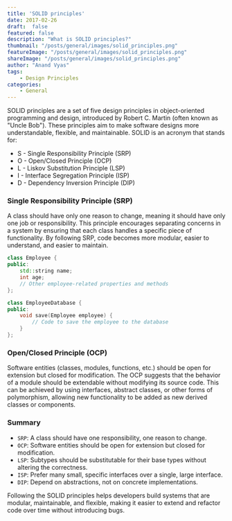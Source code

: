 ```yaml
---
title: 'SOLID principles'
date: 2017-02-26
draft:  false   
featured: false  
description: "What is SOLID principles?"
thumbnail: "/posts/general/images/solid_principles.png"
featureImage: "/posts/general/images/solid_principles.png" 
shareImage: "/posts/general/images/solid_principles.png"
author: "Anand Vyas"
tags:
    - Design Principles
categories:     
    - General
---
```

 
SOLID principles are a set of five design principles in object-oriented programming and design, introduced by Robert C. Martin (often known as "Uncle Bob"). These principles aim to make software designs more understandable, flexible, and maintainable. SOLID is an acronym that stands for:

- S - Single Responsibility Principle (SRP)
- O - Open/Closed Principle (OCP)
- L - Liskov Substitution Principle (LSP)
- I - Interface Segregation Principle (ISP)
- D - Dependency Inversion Principle (DIP)

### Single Responsibility Principle (SRP)
A class should have only one reason to change, meaning it should have only one job or responsibility. This principle encourages separating concerns in a system by ensuring that each class handles a specific piece of functionality. By following SRP, code becomes more modular, easier to understand, and easier to maintain.

```cpp
class Employee {
public:
    std::string name;
    int age;
    // Other employee-related properties and methods
};

class EmployeeDatabase {
public:
    void save(Employee employee) {
        // Code to save the employee to the database
    }
};

```

### Open/Closed Principle (OCP)
Software entities (classes, modules, functions, etc.) should be open for extension but closed for modification. The OCP suggests that the behavior of a module should be extendable without modifying its source code. This can be achieved by using interfaces, abstract classes, or other forms of polymorphism, allowing new functionality to be added as new derived classes or components.

### Summary
- `SRP`: A class should have one responsibility, one reason to change.
- `OCP`: Software entities should be open for extension but closed for modification.
- `LSP`: Subtypes should be substitutable for their base types without altering the correctness.
- `ISP`: Prefer many small, specific interfaces over a single, large interface.
- `DIP`: Depend on abstractions, not on concrete implementations.

Following the SOLID principles helps developers build systems that are modular, maintainable, and flexible, making it easier to extend and refactor code over time without introducing bugs.



